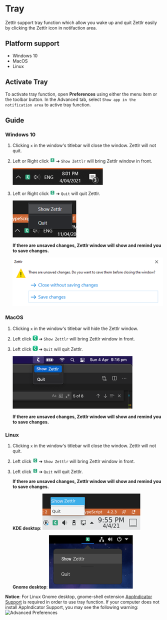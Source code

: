# Tray
Zettlr support tray function which allow you wake up and quit Zettlr easily by clicking the Zettlr icon in notifaction area. 

## Platform support
- Windows 10
- MacOS
- Linux

## Activate Tray
To activate tray function, open **Preferences** using either the menu item or the toolbar button. In the Advanced tab, select `Show app in the notification area` to active tray function.

## Guide
### Windows 10
1. Clicking `x` in the window's titlebar will close the window. Zettlr will not quit.

2.  Left or Right click ![tray icon](https://github.com/Zettlr/Zettlr/blob/develop/resources/icons/png/16x16.png?raw=true) ➔ `Show Zettlr` will bring Zettlr window in front.

    ![taskbar wins10](../img/zettlr-taskbar-Windows-10.png)
        
3. Left or Right click ![tray icon](https://github.com/Zettlr/Zettlr/blob/develop/resources/icons/png/16x16.png?raw=true) ➔ `Quit` will quit Zettlr. 

    ![close taskbar wins10](../img/zettlr-taskbar-with-quit-Windows-10.png)

    **If there are unsaved changes, Zettlr window will show and remind you to save changes.**

    ![save change warning taskbar wins10](../img/zettlr-taskbar-change-save-warning-Windows-10.png)

### MacOS
1. Clicking `x` in the window's titlebar will hide the Zettlr window. 

2. Left click ![tray MacOS icon](https://github.com/Zettlr/Zettlr/blob/develop/resources/icons/icns/icon.iconset/icon_16x16.png?raw=true) ➔ `Show Zettlr` will bring Zettlr window in front.

3. Left click ![tray MacOS icon](https://github.com/Zettlr/Zettlr/blob/develop/resources/icons/icns/icon.iconset/icon_16x16.png?raw=true) ➔ `Quit` will quit Zettlr. 
    
    ![Design MacOS](../img/zettlr-taskbar-with-quit-MacOS.png)

    **If there are unsaved changes, Zettlr window will show and remind you to save changes.**  

    

### Linux 

1. Clicking `x` in the window's titlebar will close the window. Zettlr will not quit.

2. Left click ![tray icon](https://github.com/Zettlr/Zettlr/blob/develop/resources/icons/png/16x16.png?raw=true) ➔ `Show Zettlr` will bring Zettlr window in front.

3. Left click ![tray icon](https://github.com/Zettlr/Zettlr/blob/develop/resources/icons/png/16x16.png?raw=true) ➔ `Quit` will quit Zettlr. 

    **If there are unsaved changes, Zettlr window will show and remind you to save changes.**  


    **KDE desktop**:
    ![Design MacOS](../img/zettlr-design-taskbar-with-quit-Fedora-33-KDE.png)
    
    **Gnome desktop**:
    ![Design MacOS](../img/zettlr-design-taskbar-with-quit-Fedora-33-Gnome.png)
    
**Notice**: 
For Linux Gnome desktop, gnome-shell extension [AppIndicator Support](https://extensions.gnome.org/extension/615/appindicator-support/) is required in order to use tray function. If your computer does not install AppIndicator Support, you may see the following warning:
    ![Advanced Preferences](https://user-images.githubusercontent.com/5193990/117012082-b4992100-ad2d-11eb-8ee2-f03eb8923839.png)